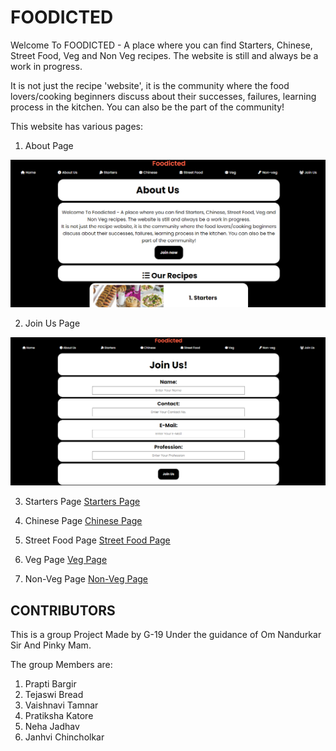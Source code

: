 # FOODICTED
Welcome To FOODICTED - A place where you can find Starters, Chinese, Street Food, Veg and Non Veg recipes. The website is still and always be a work in progress.

It is not just the recipe 'website', it is the community where the food lovers/cooking beginners discuss about their successes, failures, learning process in the kitchen. You can also be the part of the community!

This website has various pages:

1. About Page

![About Page](../images/readme/About%20Us%20Page.png)

2. Join Us Page

![Join Us Page](../images/readme/Join%20Us.png)

3. Starters Page [Starters Page](starters.html)

4. Chinese Page [Chinese Page](chinese.html)

5. Street Food Page [Street Food Page](street-food.html)

6. Veg Page [Veg Page](veg.html)

7. Non-Veg Page [Non-Veg Page](Non%20veg.html)

## CONTRIBUTORS
This is a group Project Made by G-19 Under the guidance of Om Nandurkar Sir And Pinky Mam.

The group Members are:
1. Prapti Bargir
2. Tejaswi Bread
3. Vaishnavi Tamnar
4. Pratiksha Katore
5. Neha Jadhav
6. Janhvi Chincholkar



